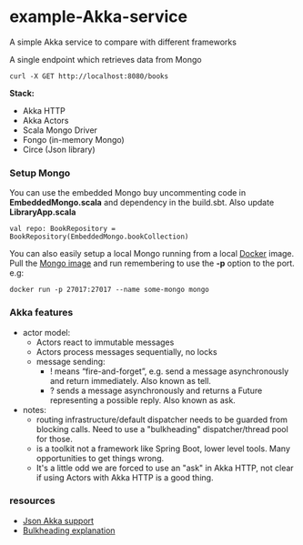 # example-Akka-service
A simple Akka service to compare with different frameworks

A single endpoint which retrieves data from Mongo

`curl -X GET http://localhost:8080/books`

**Stack:**
- Akka HTTP
- Akka Actors
- Scala Mongo Driver
- Fongo (in-memory Mongo)
- Circe (Json library)

### Setup Mongo

You can use the embedded Mongo buy uncommenting code in **EmbeddedMongo.scala** and dependency in the build.sbt. Also update **LibraryApp.scala**

`val repo: BookRepository = BookRepository(EmbeddedMongo.bookCollection)`

You can also easily setup a local Mongo running from a local [Docker](https://www.docker.com/docker-mac) image. Pull the [Mongo image](https://hub.docker.com/_/mongo/) and run remembering to use the **-p** option to the port. e.g:

`docker run -p 27017:27017 --name some-mongo mongo`

### Akka features
* actor model:
    - Actors react to immutable messages
    - Actors process messages sequentially, no locks
    - message sending: 
        - ! means “fire-and-forget”, e.g. send a message asynchronously and return immediately. Also known as tell.
        - ? sends a message asynchronously and returns a Future representing a possible reply. Also known as ask.
* notes:
    - routing infrastructure/default dispatcher needs to be guarded from blocking calls. Need to use a "bulkheading" dispatcher/thread pool for those.
    - is a toolkit not a framework like Spring Boot, lower level tools. Many opportunities to get things wrong.
    - It's a little odd we are forced to use an "ask" in Akka HTTP, not clear if using Actors with Akka HTTP is a good thing.

### resources
- [Json Akka support](https://github.com/hseeberger/akka-http-json)
- [Bulkheading explanation](https://stackoverflow.com/questions/34641861/akka-http-blocking-in-a-future-blocks-the-server)
